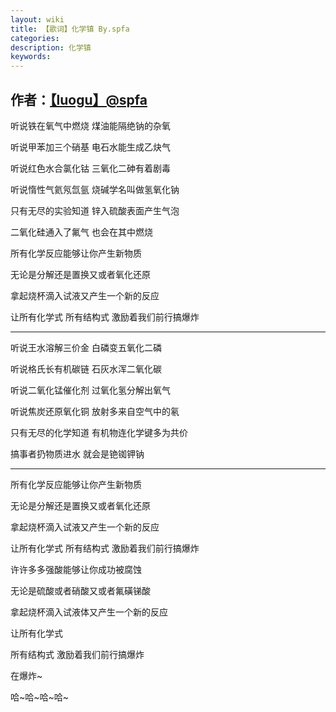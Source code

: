 ```yaml
---
layout: wiki
title: 【歌词】化学镇 By.spfa
categories: 
description: 化学镇
keywords: 
---
```

作者：[【luogu】@spfa](https://www.luogu.org/space/show?uid=17850)
---

听说铁在氧气中燃烧 煤油能隔绝钠的杂氧

听说甲苯加三个硝基 电石水能生成乙炔气

听说红色水合氯化钴 三氧化二砷有着剧毒

听说惰性气氦氖氙氩 烧碱学名叫做氢氧化钠

只有无尽的实验知道 锌入硫酸表面产生气泡

二氧化硅通入了氟气 也会在其中燃烧

所有化学反应能够让你产生新物质

无论是分解还是置换又或者氧化还原

拿起烧杯滴入试液又产生一个新的反应

让所有化学式 所有结构式 激励着我们前行搞爆炸

---

听说王水溶解三价金 白磷变五氧化二磷

听说格氏长有机碳链 石灰水浑二氧化碳

听说二氧化锰催化剂 过氧化氢分解出氧气

听说焦炭还原氧化铜 放射多来自空气中的氡

只有无尽的化学知道 有机物连化学键多为共价

搞事者扔物质进水 就会是铯铷钾钠

---

所有化学反应能够让你产生新物质

无论是分解还是置换又或者氧化还原

拿起烧杯滴入试液又产生一个新的反应

让所有化学式 所有结构式 激励着我们前行搞爆炸


许许多多强酸能够让你成功被腐蚀

无论是硫酸或者硝酸又或者氟磺锑酸

拿起烧杯滴入试液体又产生一个新的反应

让所有化学式

所有结构式 激励着我们前行搞爆炸

在爆炸~

哈~哈~哈~哈~